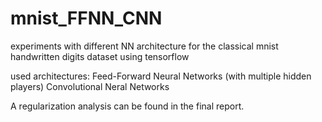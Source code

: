# mnist_FFNN_CNN
experiments with different NN architecture for the classical mnist handwritten digits dataset using tensorflow

used architectures:
Feed-Forward Neural Networks (with multiple hidden players)
Convolutional Neral Networks

A regularization analysis can be found in the final report.
